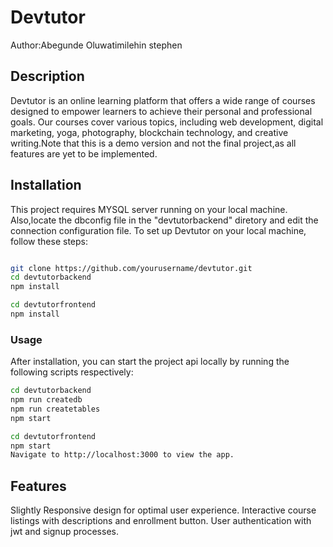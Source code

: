 # Devtutor
Author:Abegunde Oluwatimilehin stephen

## Description

Devtutor is an online learning platform that offers a wide range of courses designed to empower learners to achieve their personal and professional goals. Our courses cover various topics, including web development, digital marketing, yoga, photography, blockchain technology, and creative writing.Note that this is a demo version and not the final project,as all features are yet to be implemented.





## Installation


This project requires MYSQL server running on your local machine. Also,locate the dbconfig file in the "devtutorbackend" diretory and edit the connection configuration file.
To set up Devtutor on your local machine, follow these steps:

```bash

git clone https://github.com/yourusername/devtutor.git
cd devtutorbackend
npm install

cd devtutorfrontend
npm install

```
### Usage
After installation, you can start the project api locally by running the following scripts respectively:

```bash
cd devtutorbackend
npm run createdb
npm run createtables
npm start

```


```bash
cd devtutorfrontend
npm start
Navigate to http://localhost:3000 to view the app.
```

## Features
Slightly Responsive design for optimal user experience.
Interactive course listings with descriptions and enrollment button.
User authentication with jwt and signup processes.
